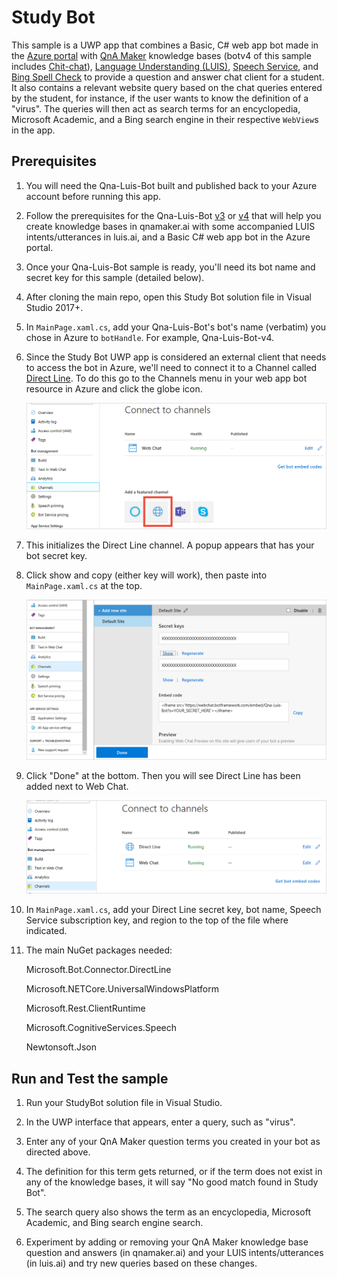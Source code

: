 # Study Bot

This sample is a UWP app that combines a Basic, C# web app bot made in the [Azure portal](https://ms.portal.azure.com/#home) with [QnA Maker](https://docs.microsoft.com/en-us/azure/cognitive-services/qnamaker/index) knowledge bases (botv4 of this sample includes [Chit-chat](https://docs.microsoft.com/en-us/azure/cognitive-services/qnamaker/how-to/chit-chat-knowledge-base)), [Language Understanding (LUIS)](https://docs.microsoft.com/en-us/azure/cognitive-services/luis/), [Speech Service](https://docs.microsoft.com/en-us/azure/cognitive-services/speech-service/), and [Bing Spell Check](https://docs.microsoft.com/en-us/azure/cognitive-services/bing-spell-check/) to provide a question and answer chat client for a student. It also contains a relevant website query based on the chat queries entered by the student, for instance, if the user wants to know the definition of a "virus". The queries will then act as search terms for an encyclopedia, Microsoft Academic, and a Bing search engine in their respective `WebView`s in the app. 

## Prerequisites

1. You will need the Qna-Luis-Bot built and published back to your Azure account before running this app. 

1. Follow the prerequisites for the Qna-Luis-Bot [v3](https://github.com/Azure-Samples/cognitive-services-studybot-csharp/blob/master/Qna-Luis-Bot/readme.md) or [v4](https://github.com/Azure-Samples/cognitive-services-studybot-csharp/tree/master/Qna-Luis-Botv4) that will help you create knowledge bases in qnamaker.ai with some accompanied LUIS intents/utterances in luis.ai, and a Basic C# web app bot in the Azure portal. 

1. Once your Qna-Luis-Bot sample is ready, you'll need its bot name and secret key for this sample (detailed below).

1. After cloning the main repo, open this Study Bot solution file in Visual Studio 2017+.

1. In `MainPage.xaml.cs`, add your Qna-Luis-Bot's bot's name (verbatim) you chose in Azure to `botHandle`. For example, Qna-Luis-Bot-v4.

1. Since the Study Bot UWP app is considered an external client that needs to access the bot in Azure, we'll need to connect it to a Channel called [Direct Line](https://docs.microsoft.com/en-us/azure/bot-service/bot-service-channel-connect-directline?view=azure-bot-service-3.0). To do this go to the Channels menu in your web app bot resource in Azure and click the globe icon.

    <img src="/Assets/enable-directline.png">

1. This initializes the Direct Line channel. A popup appears that has your bot secret key.

1.  Click show and copy (either key will work), then paste into `MainPage.xaml.cs` at the top.
    
    <img src="/Assets/bot-secret-key.png">

1. Click "Done" at the bottom. Then you will see Direct Line has been added next to Web Chat.

    <img src="/Assets/directline-done.png">
    
1. In `MainPage.xaml.cs`, add your Direct Line secret key, bot name, Speech Service subscription key, and region to the top of the file where indicated.

1. The main NuGet packages needed:

    Microsoft.Bot.Connector.DirectLine
    
    Microsoft.NETCore.UniversalWindowsPlatform
    
    Microsoft.Rest.ClientRuntime
    
    Microsoft.CognitiveServices.Speech
    
    Newtonsoft.Json
    
## Run and Test the sample

1. Run your StudyBot solution file in Visual Studio.

1. In the UWP interface that appears, enter a query, such as "virus".

1. Enter any of your QnA Maker question terms you created in your bot as directed above.

1. The definition for this term gets returned, or if the term does not exist in any of the knowledge bases, it will say "No good match found in Study Bot".

1. The search query also shows the term as an encyclopedia, Microsoft Academic, and Bing search engine search.

1. Experiment by adding or removing your QnA Maker knowledge base question and answers (in qnamaker.ai) and your LUIS intents/utterances (in luis.ai) and try new queries based on these changes.
